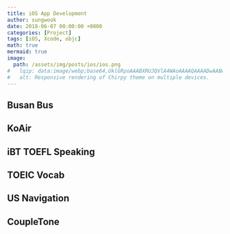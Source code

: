 ```yaml
---
title: iOS App Development
author: sungwook
date: 2018-06-07 00:00:00 +0800
categories: [Project]
tags: [iOS, Xcode, objc]
math: true
mermaid: true
image:
  path: /assets/img/posts/ios/ios.png
#   lqip: data:image/webp;base64,UklGRpoAAABXRUJQVlA4WAoAAAAQAAAADwAABwAAQUxQSDIAAAARL0AmbZurmr57yyIiqE8oiG0bejIYEQTgqiDA9vqnsUSI6H+oAERp2HZ65qP/VIAWAFZQOCBCAAAA8AEAnQEqEAAIAAVAfCWkAALp8sF8rgRgAP7o9FDvMCkMde9PK7euH5M1m6VWoDXf2FkP3BqV0ZYbO6NA/VFIAAAA
#   alt: Responsive rendering of Chirpy theme on multiple devices.
---
```


## Busan Bus


## KoAir


## iBT TOEFL Speaking


## TOEIC Vocab


## US Navigation


## CoupleTone